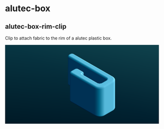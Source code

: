# alutec-box

## alutec-box-rim-clip

Clip to attach fabric to the rim of a alutec plastic box.

![3d rendering of rim clip](alutec-box-rim-clip.png)
